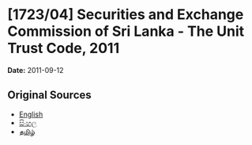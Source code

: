 # [1723/04] Securities and Exchange Commission of Sri Lanka - The Unit Trust Code, 2011

**Date:** 2011-09-12

## Original Sources

- [English](https://documents.gov.lk/view/extra-gazettes/2011/9/1723-04_E.pdf)
- [සිංහල](https://documents.gov.lk/view/extra-gazettes/2011/9/1723-04_S.pdf)
- [தமிழ்](https://documents.gov.lk/view/extra-gazettes/2011/9/1723-04_T.pdf)
